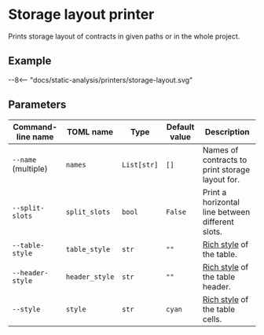 # Storage layout printer

Prints storage layout of contracts in given paths or in the whole project.

## Example

<div>
--8<-- "docs/static-analysis/printers/storage-layout.svg"
</div>

## Parameters

| Command-line name   | TOML name                   | Type        | Default value | Description                                                                         |
|---------------------|-----------------------------|-------------|---------------|-------------------------------------------------------------------------------------|
| `--name` (multiple) | <nobr>`names`</nobr>        | `List[str]` | `[]`          | Names of contracts to print storage layout for.                                     |
| `--split-slots`     | <nobr>`split_slots`</nobr>  | `bool`      | `False`       | Print a horizontal line between different slots.                                    |
| `--table-style`     | <nobr>`table_style`</nobr>  | `str`       | `""`          | [Rich style](https://rich.readthedocs.io/en/stable/style.html) of the table.        |
| `--header-style`    | <nobr>`header_style`</nobr> | `str`       | `""`          | [Rich style](https://rich.readthedocs.io/en/stable/style.html) of the table header. |
| `--style`           | <nobr>`style`</nobr>        | `str`       | `cyan`        | [Rich style](https://rich.readthedocs.io/en/stable/style.html) of the table cells.  |
